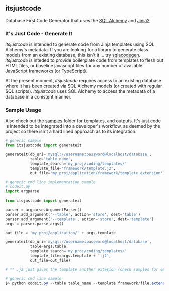 ## itsjustcode

Database First Code Generator that uses the [SQL Alchemy][sqlalchemy] and [Jinja2][jinja2]

### It's Just Code - Generate It

*itsjustcode* is intended to generate code from Jinja templates using SQL Alchemy's metadata. If
you are looking for a library to generate class models from an existing database, this isn't
it ... try [sqlacodegen][sqlacodegen]. *itsjustcode* is inteded to provide boilerplate code from templates to flesh out HTML files, or baseline javascript files for any number of available JavaScript frameworks (or TypeScript).

At the present moment, *itsjustcode* requires access to an existing database where it has been
created via SQL Alchemy models (or created with regular SQL scripts). *itsjustcode* uses SQL Alchemy
to access the metadata of a database in a conistent manner.

### Sample Usage

Also check out the [samples][samples] folder for templates, and outputs. It's just code
is intended to be integrated into a developer's workflow, as deemed by the project so 
there isn't a hard lined approach as to its integration.

```python
# generic sample
from itsjustcode import generateit

generateit(db_uri='mysql://username:password@localhost/database',
           table='table_name',
           template_search='my_proj/coding/templates/'
           template_file='framework/template.j2',
           out_file='my_proj/application/framework/template.extension')
```

```python
# generic cmd line implementation sample
# codeit.py
import argparse

from itsjustcode import generateit

parser = argparse.ArgumentParser()
parser.add_argument('--table', action='store', dest='table')
parser.add_argument('--template', action='store', dest='template')
args = parser.parse_args()

out_file = 'my_proj/application/' + args.template

generateit(db_uri='mysql://username:password@localhost/database',
           table=args.table,
           template_search='my_proj/coding/templates/'
           template_file=args.template + '.j2',
           out_file=out_file)

# ** .j2 just gives the template another extesion (check samples for examples)
```

```powershell
# generic cmd line sample
$> python codeit.py --table table_name --template framework/file.extension
```




[python-pkg]: https://python-packaging.readthedocs.io/en/latest/
[sqlalchemy]: http://www.sqlalchemy.org/
[jinja2]: http://jinja.pocoo.org/
[sqlacodegen]: https://pypi.python.org/pypi/sqlacodegen
[samples]: https://github.com/ellerbus/itsjustcode/tree/master/samples
